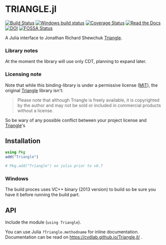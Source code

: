 # TRIANGLE.jl

[![Build Status](https://img.shields.io/travis/cvdlab/Triangle.jl/master.svg?label=Linux+/+macOS)](https://travis-ci.org/cvdlab/Triangle.jl)
[![Windows build status](https://ci.appveyor.com/api/projects/status/s3ngfuitqpsnbgml/branch/master?svg=true)](https://ci.appveyor.com/project/furio/triangle-jl/branch/master)
[![Coverage Status](https://coveralls.io/repos/github/cvdlab/Triangle.jl/badge.svg)](https://coveralls.io/github/cvdlab/Triangle.jl)
[![Read the Docs](https://img.shields.io/readthedocs/pip.svg)](https://cvdlab.github.io/Triangle.jl/)
[![DOI](https://zenodo.org/badge/doi/10.1007/BFb0014497.svg)](http://dx.doi.org/10.1007/BFb0014497)
[![FOSSA Status](https://app.fossa.io/api/projects/git%2Bgithub.com%2Fcvdlab%2FTriangle.jl.svg?type=shield)](https://app.fossa.io/projects/git%2Bgithub.com%2Fcvdlab%2FTriangle.jl?ref=badge_shield)


A Julia interface to Jonathan Richard Shewchuk [Triangle](https://www.cs.cmu.edu/~quake/triangle.html).

### Library notes
At the moment the library will use only CDT, planning to expand later.

### Licensing note

Note that while this binding-library is under a permissive license ([MIT](LICENSE)), the original [Triangle](https://www.cs.cmu.edu/~quake/triangle.html) library isn't:
> Please note that although Triangle is freely available, it is copyrighted by the author and may not be sold or included in commercial products without a license.

So be wary of any possible conflict between your project license and [Triangle](https://www.cs.cmu.edu/~quake/triangle.html)'s

## Installation
```julia
using Pkg
add("Triangle")

# Pkg.add("Triangle") on julia prior to v0.7
```

### Windows

The build proces uses VC++ binary (2013 version) to build so be sure you have it before running the build part.

## API

Include the module (`using Triangle`).

You can use Julia `?Triangle.methodname` for inline documentation. Documentation can be read on https://cvdlab.github.io/Triangle.jl/ .
